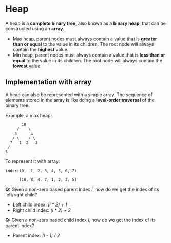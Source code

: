 # Heap

A heap is a **complete binary tree**, also known as a **binary heap**, that can be constructed using an **array**.

- Max heap, parent nodes must always contain a value that is **greater than or equal** to the value in its children. The root node will always contain the **highest** value.
- Min heap, parent nodes must always contain a value that is **less than or equal** to the value in its children. The root node will always contain the **lowest** value.

## Implementation with array

A heap can also be represented with a simple array. The sequence of elements stored in the array is like doing a **level-order traversal** of the binary tree.

Example, a max heap:

```
       10
     /    \
    8      4
   / \    / \
  7   1  2   3
 /
5
```

To represent it with array:

```
index:(0,  1, 2, 3, 4, 5, 6, 7)

      [10, 8, 4, 7, 1, 2, 3, 5]
```

**Q:** Given a non-zero based parent index _i_, how do we get the index of its left/right child?

- Left child index: _(i * 2) + 1_
- Right child index: _(i * 2) + 2_

**Q:** Given a non-zero based child index _i_, how do we get the index of its parent index?

- Parent index: _(i - 1) / 2_
